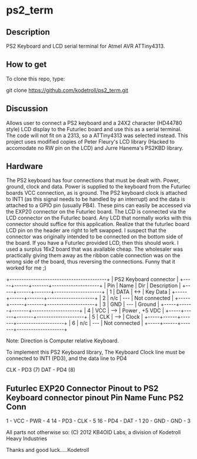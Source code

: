 ps2_term
========

Description
----------------
PS2 Keyboard and LCD serial terminal for Atmel AVR ATTiny4313.

How to get
----------------
To clone this repo, type:

git clone https://github.com/kodetroll/ps2_term.git


Discussion
----------------
Allows user to connect a PS2 keyboard and a 24X2 character (HD44780 style) LCD
display to the Futurlec board and use this as a serial terminal. The code will
not fit on a 2313, so a ATTiny4313 was selected instead. This project uses 
modified copies of Peter Fleury's LCD library (Hacked to accomodate no RW pin
on the LCD) and Jurre Hanema's PS2KBD library. 

Hardware
----------------
The PS2 keyboard has four connections that must be dealt with. Power, ground, 
clock and data. Power is supplied to the keyboard from the Futurlec boards VCC
connection, as is ground. The PS2 keyboard clock is attached to INT1 (as this 
signal needs to be handled by an interrupt) and the data is attached to a GPIO
pin (usually PB4). These pins can easily be accessed via the EXP20 connector
on the Futurlec board. The LCD is connected via the LCD connector on the 
Futurlec board. Any LCD that normally works with this connector should suffice
for this application. Realize that the futurlec board LCD pin on the header are
right to left swapped. I suspect that the connector was originally intended to
be connected on the bottom side of the board. If you have a Futurlec provided
LCD, then this should work. I used a surplus 16x2 board that was available 
cheap. The wholesaler was practically giving them away as the ribbon cable
connection was on the wrong side of the board, thus reversing the connections.
Funny that it worked for me ;)

  +-----------------------------------------+
  |      PS2 Keyboard connector             |
  +-----+------+-------+--------------------+
  | Pin | Name |  Dir  |     Description    |
  +-----+------+-------+--------------------+
  |  1  | DATA |  <->  | Key Data           |
  +-----+------+-------+--------------------+
  |  2  | n/c  |  ---  | Not connected      |
  +-----+------+-------+--------------------+
  |  3  | GND  |  ---  | Ground             |
  +-----+------+-------+--------------------+
  |  4  | VCC  |  -->  | Power , +5 VDC     |
  +-----+------+-------+--------------------+
  |  5  | CLK  |  -->  | Clock              |
  +-----+------+-------+--------------------+
  |  6  | n/c  |  ---  | Not connected      |
  +-----+------+-------+--------------------+

 Note: Direction is Computer relative Keyboard.

To implement this PS2 Keyboard library, The Keyboard Clock line must be 
connected to INT1 (PD3), and the data line to PD4

  CLK - PD3 (7)
  DAT - PD4 (8)

Futurlec EXP20 Connector Pinout to PS2 Keyboard connector pinout
Pin  Name  Func   PS2 Conn
--------------------------
  1 - VCC - PWR - 4
 14 - PD3 - CLK - 5
 16 - PD4 - DAT - 1
 20 - GND - GND - 3


All parts not otherwise so:
(C) 2012 KB4OID Labs, a division of Kodetroll Heavy Industries

Thanks and good luck.....Kodetroll

